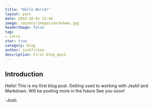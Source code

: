 ```yaml
---
title: "Hello World!"
layout: post
date: 2018-10-01 22:44
image: /assets/images/markdown.jpg
headerImage: false
tag:
- intro
star: true
category: blog
author: joshflchan
description: First blog post.
---
```


## Introduction

Hello! This is my first blog post. Getting used to working with Jeykll and Markdown. Will be posting more in the future
See you soon! 

-Josh
